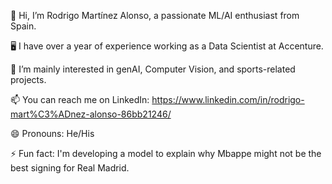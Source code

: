 👋 Hi, I’m Rodrigo Martínez Alonso, a passionate ML/AI enthusiast from Spain.

🖥️ I have over a year of experience working as a Data Scientist at Accenture.

👀 I’m mainly interested in genAI, Computer Vision, and sports-related projects.

📫 You can reach me on LinkedIn: https://www.linkedin.com/in/rodrigo-mart%C3%ADnez-alonso-86bb21246/

😄 Pronouns: He/His

⚡ Fun fact: I'm developing a model to explain why Mbappe might not be the best signing for Real Madrid.
